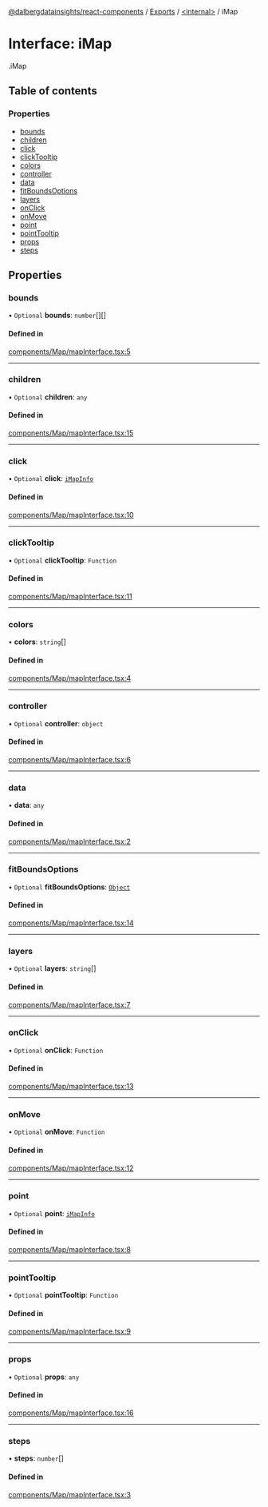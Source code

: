 [@dalbergdatainsights/react-components](../README.md) / [Exports](../modules.md) / [<internal\>](../modules/internal_.md) / iMap

# Interface: iMap

[<internal>](../modules/internal_.md).iMap

## Table of contents

### Properties

- [bounds](internal_.iMap.md#bounds)
- [children](internal_.iMap.md#children)
- [click](internal_.iMap.md#click)
- [clickTooltip](internal_.iMap.md#clicktooltip)
- [colors](internal_.iMap.md#colors)
- [controller](internal_.iMap.md#controller)
- [data](internal_.iMap.md#data)
- [fitBoundsOptions](internal_.iMap.md#fitboundsoptions)
- [layers](internal_.iMap.md#layers)
- [onClick](internal_.iMap.md#onclick)
- [onMove](internal_.iMap.md#onmove)
- [point](internal_.iMap.md#point)
- [pointTooltip](internal_.iMap.md#pointtooltip)
- [props](internal_.iMap.md#props)
- [steps](internal_.iMap.md#steps)

## Properties

### bounds

• `Optional` **bounds**: `number`[][]

#### Defined in

[components/Map/mapInterface.tsx:5](https://github.com/DalbergDataInsights/react-components/blob/d372ccf/components/Map/mapInterface.tsx#L5)

___

### children

• `Optional` **children**: `any`

#### Defined in

[components/Map/mapInterface.tsx:15](https://github.com/DalbergDataInsights/react-components/blob/d372ccf/components/Map/mapInterface.tsx#L15)

___

### click

• `Optional` **click**: [`iMapInfo`](internal_.iMapInfo.md)

#### Defined in

[components/Map/mapInterface.tsx:10](https://github.com/DalbergDataInsights/react-components/blob/d372ccf/components/Map/mapInterface.tsx#L10)

___

### clickTooltip

• `Optional` **clickTooltip**: `Function`

#### Defined in

[components/Map/mapInterface.tsx:11](https://github.com/DalbergDataInsights/react-components/blob/d372ccf/components/Map/mapInterface.tsx#L11)

___

### colors

• **colors**: `string`[]

#### Defined in

[components/Map/mapInterface.tsx:4](https://github.com/DalbergDataInsights/react-components/blob/d372ccf/components/Map/mapInterface.tsx#L4)

___

### controller

• `Optional` **controller**: `object`

#### Defined in

[components/Map/mapInterface.tsx:6](https://github.com/DalbergDataInsights/react-components/blob/d372ccf/components/Map/mapInterface.tsx#L6)

___

### data

• **data**: `any`

#### Defined in

[components/Map/mapInterface.tsx:2](https://github.com/DalbergDataInsights/react-components/blob/d372ccf/components/Map/mapInterface.tsx#L2)

___

### fitBoundsOptions

• `Optional` **fitBoundsOptions**: [`Object`](../modules/internal_.md#object)

#### Defined in

[components/Map/mapInterface.tsx:14](https://github.com/DalbergDataInsights/react-components/blob/d372ccf/components/Map/mapInterface.tsx#L14)

___

### layers

• `Optional` **layers**: `string`[]

#### Defined in

[components/Map/mapInterface.tsx:7](https://github.com/DalbergDataInsights/react-components/blob/d372ccf/components/Map/mapInterface.tsx#L7)

___

### onClick

• `Optional` **onClick**: `Function`

#### Defined in

[components/Map/mapInterface.tsx:13](https://github.com/DalbergDataInsights/react-components/blob/d372ccf/components/Map/mapInterface.tsx#L13)

___

### onMove

• `Optional` **onMove**: `Function`

#### Defined in

[components/Map/mapInterface.tsx:12](https://github.com/DalbergDataInsights/react-components/blob/d372ccf/components/Map/mapInterface.tsx#L12)

___

### point

• `Optional` **point**: [`iMapInfo`](internal_.iMapInfo.md)

#### Defined in

[components/Map/mapInterface.tsx:8](https://github.com/DalbergDataInsights/react-components/blob/d372ccf/components/Map/mapInterface.tsx#L8)

___

### pointTooltip

• `Optional` **pointTooltip**: `Function`

#### Defined in

[components/Map/mapInterface.tsx:9](https://github.com/DalbergDataInsights/react-components/blob/d372ccf/components/Map/mapInterface.tsx#L9)

___

### props

• `Optional` **props**: `any`

#### Defined in

[components/Map/mapInterface.tsx:16](https://github.com/DalbergDataInsights/react-components/blob/d372ccf/components/Map/mapInterface.tsx#L16)

___

### steps

• **steps**: `number`[]

#### Defined in

[components/Map/mapInterface.tsx:3](https://github.com/DalbergDataInsights/react-components/blob/d372ccf/components/Map/mapInterface.tsx#L3)

